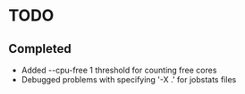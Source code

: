 TODO
====



Completed
---------

* Added --cpu-free 1 threshold for counting free cores
* Debugged problems with specifying '-X .' for jobstats files
